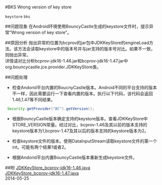 #BKS Wrong version of key store

`keystore` `bks`

##问题现象
在Android环境使用BouncyCastle生成的keystore文件时，提示异常“Wrong version of key store”。

##原因分析
抛出异常的位置为bcprov的jar包中JDKKeyStore的engineLoad方法。该方法会读取keystore中的版本号并与jar支持的版本号对比。如果不一致，则抛出异常。<br>
详情请对比分析bcprov-jdk16-1.46.jar和bcprov-jdk16-1.47.jar中org.bouncycastle.jce.provider.JDKKeyStore类。

##问题处理
* 检查Andorid平台内置的BoucnyCastle版本。Android不同的平台支持的版本不一样，因此需要运行一下查看内置的版本。执行以下代码，该代码会返回1.46,1.47等不同结果。
``` java 
 Security.getProvider("BC").getVersion();
```
* 根据BouncyCastle版本确定支持的keystore版本。查看JDKKeyStore中STORE_VERSION常量。经过对比，bcprov-1.46及其以前的版本支持的keystore版本为1,bcprov-1.47及其以后的版本支持的keystore版本为2。

* 检查keystore文件的版本。使用DataInputStream读取keystore文件的第一个int。可能有两个结果1或者2。

* 根据Andorid平台内置BouncyCastle版本重新生成keystore文件。

##附
[JDKKeyStore_bcprov-jdk16-1.46.java](https://github.com/duanjfeng/trickle/blob/master/attaches/JDKKeyStore_bcprov-jdk16-1.46.java)
<br>
[JDKKeyStore_bcprov-jdk16-1.47.java](https://github.com/duanjfeng/trickle/blob/master/attaches/JDKKeyStore_bcprov-jdk16-1.47.java)
<br>2014-05-25

